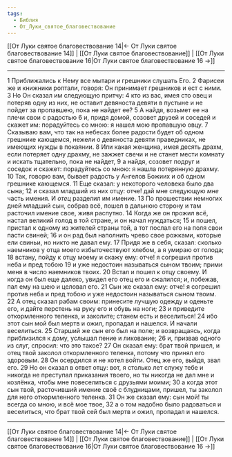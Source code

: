 ```yaml
---
tags:
  - Библия
  - От_Луки_святое_благовествование
---
```

[[От Луки святое благовествование 14|← От Луки святое благовествование 14]] | [[От Луки святое благовествование]] | [[От Луки святое благовествование 16|От Луки святое благовествование 16 →]]

---
1 Приближались к Нему все мытари и грешники слушать Его.
2 Фарисеи же и книжники роптали, говоря: Он принимает грешников и ест с ними.
3 Но Он сказал им следующую притчу:
4 кто из вас, имея сто овец и потеряв одну из них, не оставит девяноста девяти в пустыне и не пойдет за пропавшею, пока не найдет ее?
5 А найдя, возьмет ее на плечи свои с радостью
6 и, придя домой, созовет друзей и соседей и скажет им: порадуйтесь со мною: я нашел мою пропавшую овцу.
7 Сказываю вам, что так на небесах более радости будет об одном грешнике кающемся, нежели о девяноста девяти праведниках, не имеющих нужды в покаянии.
8 Или какая женщина, имея десять драхм, если потеряет одну драхму, не зажжет свечи и не станет мести комнату и искать тщательно, пока не найдет,
9 а найдя, созовет подруг и соседок и скажет: порадуйтесь со мною: я нашла потерянную драхму.
10 Так, говорю вам, бывает радость у Ангелов Божиих и об одном грешнике кающемся.
11 Еще сказал: у некоторого человека было два сына;
12 и сказал младший из них отцу: отче! дай мне следующую <I>мне</I> часть имения. И <I>отец</I> разделил им имение.
13 По прошествии немногих дней младший сын, собрав всё, пошел в дальнюю сторону и там расточил имение свое, живя распутно.
14 Когда же он прожил всё, настал великий голод в той стране, и он начал нуждаться;
15 и пошел, пристал к одному из жителей страны той, а тот послал его на поля свои пасти свиней;
16 и он рад был наполнить чрево свое рожками, которые ели свиньи, но никто не давал ему.
17 Придя же в себя, сказал: сколько наемников у отца моего избыточествуют хлебом, а я умираю от голода;
18 встану, пойду к отцу моему и скажу ему: отче! я согрешил против неба и пред тобою
19 и уже недостоин называться сыном твоим; прими меня в число наемников твоих.
20 Встал и пошел к отцу своему. И когда он был еще далеко, увидел его отец его и сжалился; и, побежав, пал ему на шею и целовал его.
21 Сын же сказал ему: отче! я согрешил против неба и пред тобою и уже недостоин называться сыном твоим.
22 А отец сказал рабам своим: принесите лучшую одежду и оденьте его, и дайте перстень на руку его и обувь на ноги;
23 и приведите откормленного теленка, и заколите; станем есть и веселиться!
24 ибо этот сын мой был мертв и ожил, пропадал и нашелся. И начали веселиться.
25 Старший же сын его был на поле; и возвращаясь, когда приблизился к дому, услышал пение и ликование;
26 и, призвав одного из слуг, спросил: что это такое?
27 Он сказал ему: брат твой пришел, и отец твой заколол откормленного теленка, потому что принял его здоровым.
28 Он осердился и не хотел войти. Отец же его, выйдя, звал его.
29 Но он сказал в ответ отцу: вот, я столько лет служу тебе и никогда не преступал приказания твоего, но ты никогда не дал мне и козлёнка, чтобы мне повеселиться с друзьями моими;
30 а когда этот сын твой, расточивший имение своё с блудницами, пришел, ты заколол для него откормленного теленка.
31 Он же сказал ему: сын мой! ты всегда со мною, и всё мое твое,
32 а о том надобно было радоваться и веселиться, что брат твой сей был мертв и ожил, пропадал и нашелся.

---
[[От Луки святое благовествование 14|← От Луки святое благовествование 14]] | [[От Луки святое благовествование]] | [[От Луки святое благовествование 16|От Луки святое благовествование 16 →]]